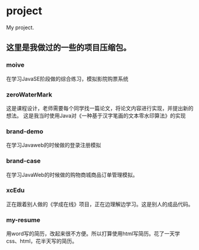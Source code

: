 # project
My project.
## 这里是我做过的一些的项目压缩包。
### moive
在学习JavaSE阶段做的综合练习，模拟影院购票系统
### zeroWaterMark
这是课程设计，老师需要每个同学找一篇论文，将论文内容进行实现，并提出新的想法。
这是我当时使用Java对《一种基于汉字笔画的文本零水印算法》的实现
### brand-demo
在学习Javaweb的时候做的登录注册模拟
### brand-case
在学习JavaWeb的时候做的购物商城商品订单管理模拟。
### xcEdu
正在跟着别人做的《学成在线》项目，正在边理解边学习。这是别人的成品代码。
### my-resume
用word写的简历，改起来很不方便。所以打算使用html写简历。花了一天学css、html，花半天写的简历。
